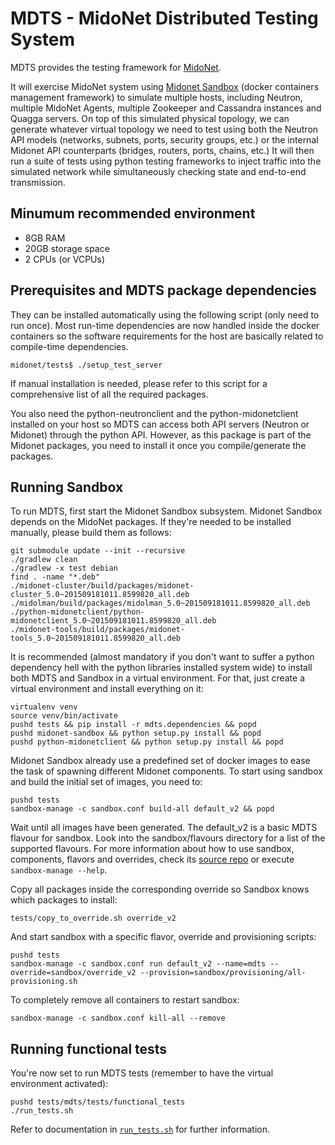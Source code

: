 MDTS - MidoNet Distributed Testing System
=========================================

MDTS provides the testing framework for [MidoNet](https://github.com/midonet/midonet).

It will exercise MidoNet system using [Midonet Sandbox](https://github.com/midokura/midonet-sandbox)
(docker containers management framework) to simulate multiple hosts, including
Neutron, multiple MidoNet Agents, multiple Zookeeper and Cassandra instances 
and Quagga servers. 
On top of this simulated physical topology, we can generate whatever
virtual topology we need to test using both the Neutron API models (networks,
subnets, ports, security groups, etc.) or the internal Midonet API counterparts
(bridges, routers, ports, chains, etc.)
It will then run a suite of tests using python testing frameworks to inject
traffic into the simulated network while simultaneously checking state and
end-to-end transmission.

Minumum recommended environment
-------------------------------

* 8GB RAM
* 20GB storage space
* 2 CPUs (or VCPUs)

Prerequisites and MDTS package dependencies
-------------------------------------------

They can be installed automatically using the following script (only need
to run once).
Most run-time dependencies are now handled inside the docker containers so the
software requirements for the host are basically related to compile-time
dependencies.

```
midonet/tests$ ./setup_test_server
```

If manual installation is needed, please refer to this script for a
comprehensive list of all the required packages.

You also need the python-neutronclient and the python-midonetclient installed 
on your host so MDTS can access both API servers (Neutron or Midonet) through
the python API. However, as this package is part of the Midonet packages, 
you need to install it once you compile/generate the packages.

Running Sandbox
---------------

To run MDTS, first start the Midonet Sandbox subsystem. Midonet Sandbox depends
on the MidoNet packages. If they're needed to be installed manually,
please build them as follows:

```
git submodule update --init --recursive
./gradlew clean
./gradlew -x test debian
find . -name "*.deb"
./midonet-cluster/build/packages/midonet-cluster_5.0~201509181011.8599820_all.deb
./midolman/build/packages/midolman_5.0~201509181011.8599820_all.deb
./python-midonetclient/python-midonetclient_5.0~201509181011.8599820_all.deb
./midonet-tools/build/packages/midonet-tools_5.0~201509181011.8599820_all.deb
```

It is recommended (almost mandatory if you don't want to suffer a python dependency
hell with the python libraries installed system wide) to install both MDTS and Sandbox
in a virtual environment. For that, just create a virtual environment and install
everything on it:

```
virtualenv venv
source venv/bin/activate
pushd tests && pip install -r mdts.dependencies && popd
pushd midonet-sandbox && python setup.py install && popd
pushd python-midonetclient && python setup.py install && popd
```

Midonet Sandbox already use a predefined set of docker images to ease the task
of spawning different Midonet components. To start using sandbox and build the
initial set of images, you need to:

```
pushd tests
sandbox-manage -c sandbox.conf build-all default_v2 && popd
```

Wait until all images have been generated. The default_v2 is a basic MDTS
flavour for sandbox. Look into the sandbox/flavours directory for a list of the
supported flavours. For more information about how to use sandbox, components,
flavors and overrides, check its [source repo](https://github.com/midokura/midonet-sandbox)
or execute `sandbox-manage --help`.

Copy all packages inside the corresponding override so Sandbox knows which
packages to install:
```
tests/copy_to_override.sh override_v2
```

And start sandbox with a specific flavor, override and provisioning scripts:
```
pushd tests
sandbox-manage -c sandbox.conf run default_v2 --name=mdts --override=sandbox/override_v2 --provision=sandbox/provisioning/all-provisioning.sh
```

To completely remove all containers to restart sandbox:
```
sandbox-manage -c sandbox.conf kill-all --remove
```

Running functional tests
------------------------

You're now set to run MDTS tests (remember to have the virtual environment activated):

```
pushd tests/mdts/tests/functional_tests
./run_tests.sh
```

Refer to documentation in [`run_tests.sh`][run_tests] for further information.

[run_tests]: mdts/tests/functional_tests/run_tests.sh

